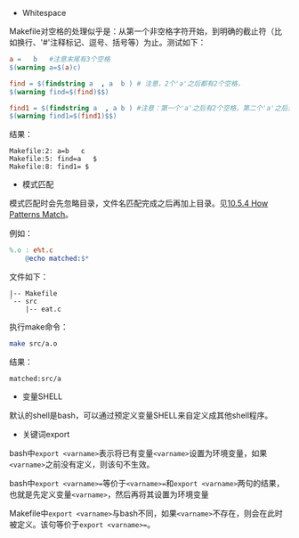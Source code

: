 - Whitespace

Makefile对空格的处理似乎是：从第一个非空格字符开始，到明确的截止符（比如换行、'#'注释标记、逗号、括号等）为止。测试如下：

```makefile
a =   b   #注意末尾有3个空格
$(warning a=$(a)c)

find = $(findstring a  , a  b ) # 注意，2个'a'之后都有2个空格，
$(warning find=$(find)$$)

find1 = $(findstring a  , a b ) #注意：第一个'a'之后有2个空格，第二个'a'之后只有1个空格。
$(warning find1=$(find1)$$)
```

结果：

```text
Makefile:2: a=b   c
Makefile:5: find=a   $
Makefile:8: find1= $
```


- 模式匹配

模式匹配时会先忽略目录，文件名匹配完成之后再加上目录。见[10.5.4 How Patterns Match](https://www.gnu.org/software/make/manual/html_node/Pattern-Match.html)。

例如：

```makefile
%.o : e%t.c
	@echo matched:$*
```

文件如下：

```text
|-- Makefile
`-- src
    |-- eat.c
```

执行make命令：

```bash
make src/a.o
```

结果：

```text
matched:src/a
```


- 变量SHELL
 
默认的shell是bash，可以通过预定义变量SHELL来自定义成其他shell程序。

- 关键词export

bash中`export <varname>`表示将已有变量`<varname>`设置为环境变量，如果`<varname>`之前没有定义，则该句不生效。

bash中`export <varname>=`等价于`<varname>=`和`export <varname>`两句的结果，也就是先定义变量`<varname>`，然后再将其设置为环境变量

Makefile中`export <varname>`与bash不同，如果`<varname>`不存在，则会在此时被定义。该句等价于`export <varname>=`。


